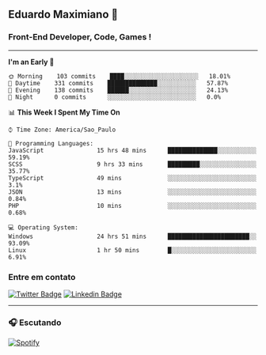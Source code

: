## Eduardo Maximiano 👋

### Front-End Developer, Code, Games !

---

<!--START_SECTION:waka-->
**I'm an Early 🐤** 

```text
🌞 Morning    103 commits    ████░░░░░░░░░░░░░░░░░░░░░   18.01% 
🌆 Daytime    331 commits    ██████████████░░░░░░░░░░░   57.87% 
🌃 Evening    138 commits    ██████░░░░░░░░░░░░░░░░░░░   24.13% 
🌙 Night      0 commits      ░░░░░░░░░░░░░░░░░░░░░░░░░   0.0%

```


📊 **This Week I Spent My Time On** 

```text
⌚︎ Time Zone: America/Sao_Paulo

💬 Programming Languages: 
JavaScript               15 hrs 48 mins      ██████████████░░░░░░░░░░░   59.19% 
SCSS                     9 hrs 33 mins       █████████░░░░░░░░░░░░░░░░   35.77% 
TypeScript               49 mins             ░░░░░░░░░░░░░░░░░░░░░░░░░   3.1% 
JSON                     13 mins             ░░░░░░░░░░░░░░░░░░░░░░░░░   0.84% 
PHP                      10 mins             ░░░░░░░░░░░░░░░░░░░░░░░░░   0.68%

💻 Operating System: 
Windows                  24 hrs 51 mins      ███████████████████████░░   93.09% 
Linux                    1 hr 50 mins        █░░░░░░░░░░░░░░░░░░░░░░░░   6.91%

```


<!--END_SECTION:waka-->

### Entre em contato

[![Twitter Badge](https://img.shields.io/badge/-@edmaxi-1ca0f1?style=flat-square&labelColor=1ca0f1&logo=twitter&logoColor=white&link=https://twitter.com/edmaxi)](https://twitter.com/edmaxi)
[![Linkedin Badge](https://img.shields.io/badge/-Eduardo_Maximiano-0077B5?style=flat-square&logo=Linkedin&logoColor=white&link=https://www.linkedin.com/in/maximiano-eduardo)](https://www.linkedin.com/in/maximiano-eduardo)

---

### 🎧 Escutando
[![Spotify](https://novatorem-sandy.vercel.app/api/spotify)](https://open.spotify.com/user/comgigo)
